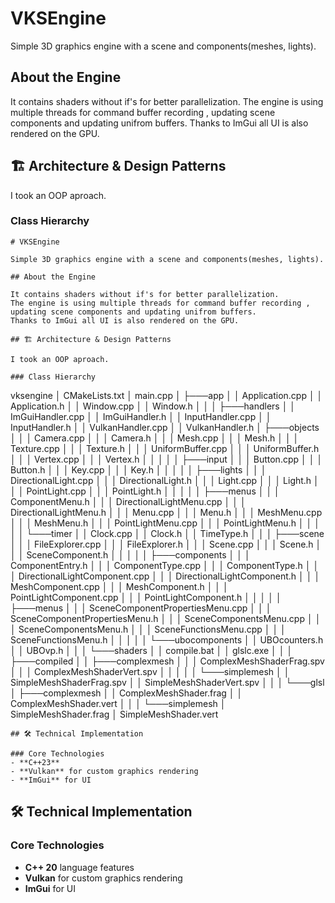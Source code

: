 ﻿# VKSEngine

Simple 3D graphics engine with a scene and components(meshes, lights).  

## About the Engine

It contains shaders without if's for better parallelization.
The engine is using multiple threads for command buffer recording , updating scene components and updating unifrom buffers.
Thanks to ImGui all UI is also rendered on the GPU.

## 🏗️ Architecture & Design Patterns

I took an OOP aproach.

### Class Hierarchy

```
# VKSEngine

Simple 3D graphics engine with a scene and components(meshes, lights).  

## About the Engine

It contains shaders without if's for better parallelization.
The engine is using multiple threads for command buffer recording , updating scene components and updating unifrom buffers.
Thanks to ImGui all UI is also rendered on the GPU.

## 🏗️ Architecture & Design Patterns

I took an OOP aproach.

### Class Hierarchy

```
vksengine
│   CMakeLists.txt
│   main.cpp
│
├───app
│   │   Application.cpp
│   │   Application.h
│   │   Window.cpp
│   │   Window.h
│   │
│   ├───handlers
│   │       ImGuiHandler.cpp
│   │       ImGuiHandler.h
│   │       InputHandler.cpp
│   │       InputHandler.h
│   │       VulkanHandler.cpp
│   │       VulkanHandler.h
│   ├───objects
│   │   │   Camera.cpp
│   │   │   Camera.h
│   │   │   Mesh.cpp
│   │   │   Mesh.h
│   │   │   Texture.cpp
│   │   │   Texture.h
│   │   │   UniformBuffer.cpp
│   │   │   UniformBuffer.h
│   │   │   Vertex.cpp
│   │   │   Vertex.h
│   │   │
│   │   ├───input
│   │   │       Button.cpp
│   │   │       Button.h
│   │   │       Key.cpp
│   │   │       Key.h
│   │   │
│   │   ├───lights
│   │   │       DirectionalLight.cpp
│   │   │       DirectionalLight.h
│   │   │       Light.cpp
│   │   │       Light.h
│   │   │       PointLight.cpp
│   │   │       PointLight.h
│   │   │
│   │   ├───menus
│   │   │       ComponentMenu.h
│   │   │       DirectionalLightMenu.cpp
│   │   │       DirectionalLightMenu.h
│   │   │       Menu.cpp
│   │   │       Menu.h
│   │   │       MeshMenu.cpp
│   │   │       MeshMenu.h
│   │   │       PointLightMenu.cpp
│   │   │       PointLightMenu.h
│   │   │
│   │   └───timer
│   │           Clock.cpp
│   │           Clock.h
│   │           TimeType.h
│   │
│   ├───scene
│   │   │   FileExplorer.cpp
│   │   │   FileExplorer.h
│   │   │   Scene.cpp
│   │   │   Scene.h
│   │   │   SceneComponent.h
│   │   │
│   │   ├───components
│   │   │       ComponentEntry.h
│   │   │       ComponentType.cpp
│   │   │       ComponentType.h
│   │   │       DirectionalLightComponent.cpp
│   │   │       DirectionalLightComponent.h
│   │   │       MeshComponent.cpp
│   │   │       MeshComponent.h
│   │   │       PointLightComponent.cpp
│   │   │       PointLightComponent.h
│   │   │
│   │   ├───menus
│   │   │       SceneComponentPropertiesMenu.cpp
│   │   │       SceneComponentPropertiesMenu.h
│   │   │       SceneComponentsMenu.cpp
│   │   │       SceneComponentsMenu.h
│   │   │       SceneFunctionsMenu.cpp
│   │   │       SceneFunctionsMenu.h
│   │   │
│   │   └───ubocomponents
│   │           UBOcounters.h
│   │           UBOvp.h
│   │
│   └───shaders
│       │   compile.bat
│       │   glslc.exe
│       │
│       ├───compiled
│       │   ├───complexmesh
│       │   │       ComplexMeshShaderFrag.spv
│       │   │       ComplexMeshShaderVert.spv
│       │   │
│       │   └───simplemesh
│       │           SimpleMeshShaderFrag.spv
│       │           SimpleMeshShaderVert.spv
│       │
│       └───glsl
│           ├───complexmesh
│           │       ComplexMeshShader.frag
│           │       ComplexMeshShader.vert
│           │
│           └───simplemesh
│                   SimpleMeshShader.frag
│                   SimpleMeshShader.vert
```
## 🛠️ Technical Implementation

### Core Technologies
- **C++23**
- **Vulkan** for custom graphics rendering
- **ImGui** for UI

```
## 🛠️ Technical Implementation

### Core Technologies
- **C++ 20** language features
- **Vulkan** for custom graphics rendering
- **ImGui** for UI
